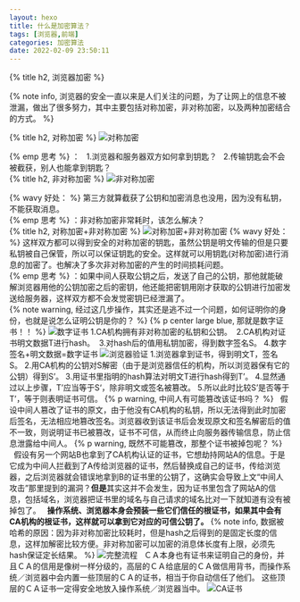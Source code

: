 ```yaml
---
layout: hexo
title: 什么是加密算法？
tags: [浏览器,前端]
categories: 加密算法
date: 2022-02-09 23:50:11
---
```


{% title h2, 浏览器加密 %}

{% note info,  浏览器的安全一直以来是人们关注的问题，为了让网上的信息不被泄漏，做出了很多努力，其中主要包括对称加密，非对称加密，以及两种加密结合的方式。 %}

{% title h2, 对称加密 %}
![对称加密](1.jpg)

{% emp 思考 %} ：
&nbsp;&nbsp;1.浏览器和服务器双方如何拿到钥匙？
&nbsp;&nbsp;2.传输钥匙会不会被截获，别人也能拿到钥匙？  
{% title h2, 非对称加密 %}
![非对称加密](2.jpg)

{% wavy 好处： %}  第三方就算截获了公钥和加密消息也没用，因为没有私钥，不能获取消息。<br/>
{% emp 思考 %} ：非对称加密非常耗时，该怎么解决？<br/>
{% title h2, 对称加密+非对称加密 %}
![对称加密+非对称加密](3.jpg)
{% wavy 好处： %}  这样双方都可以得到安全的对称加密的钥匙，虽然公钥是明文传输的但是只要私钥被自己保管，所以可以保证钥匙的安全。这样就可以用钥匙(对称加密)进行消息的加密了。也解决了多次非对称加密的产生的时间损耗问题。  <br/>
{% emp 思考 %} ：如果中间人获取公钥之后，发送了自己的公钥，那他就能破解浏览器用他的公钥加密之后的密钥，他还能把密钥用刚才获取的公钥进行加密发送给服务器，这样双方都不会发觉密钥已经泄漏了。<br/>
{% note warning, 经过这几步操作，其实还是逃不过一个问题，如何证明你的身份，也就是说怎么证明公钥是你的？ %}
{% p center large blue, 那就是数字证书！！ %}
![数字证书](4.jpg)
    1.CA机构拥有非对称加密的私钥和公钥。 
    2.CA机构对证书明文数据T进行hash。 
    3.对hash后的值用私钥加密，得到数字签名S。
    4.数字签名+明文数据=数字证书
![浏览器验证](5.jpg)
    1.浏览器拿到证书，得到明文T，签名S。
    2.用CA机构的公钥对S解密（由于是浏览器信任的机构，所以浏览器保有它的公钥）得到S’。
    3.用证书里指明的hash算法对明文T进行hash得到T’。
    4.显然通过以上步骤，T’应当等于S‘，除非明文或签名被篡改。
    5.所以此时比较S’是否等于T’，等于则表明证书可信。
{% p warning, 中间人有可能篡改该证书吗？ %}
&nbsp;&nbsp;假设中间人篡改了证书的原文，由于他没有CA机构的私钥，所以无法得到此时加密后签名，无法相应地篡改签名。浏览器收到该证书后会发现原文和签名解密后的值不一致，则说明证书已被篡改，证书不可信，从而终止向服务器传输信息，防止信息泄露给中间人。
{% p warning, 既然不可能篡改，那整个证书被掉包呢？ %}
&nbsp;&nbsp;假设有另一个网站B也拿到了CA机构认证的证书，它想劫持网站A的信息。于是它成为中间人拦截到了A传给浏览器的证书，然后替换成自己的证书，传给浏览器，之后浏览器就会错误地拿到B的证书里的公钥了，这确实会导致上文“中间人攻击”那里提到的漏洞？**但是**其实这并不会发生，因为证书里包含了网站A的信息，包括域名，浏览器把证书里的域名与自己请求的域名比对一下就知道有没有被掉包了。
&nbsp;&nbsp;**操作系统、浏览器本身会预装一些它们信任的根证书，如果其中会有CA机构的根证书，这样就可以拿到它对应的可信公钥了。**
{% note info,  数据被哈希的原因：因为非对称加密比较耗时，但是hash之后得到的是固定长度的信息，这样加解密比较方便。非对称加密可以加密的消息体长度有上限，必须先hash保证定长结果。 %}
![完整流程](image.png)
&nbsp;&nbsp;ＣＡ本身也有证书来证明自己的身份，并且ＣＡ的信用是像树一样分级的，高层的ＣＡ给底层的ＣＡ做信用背书，而操作系统／浏览器中会内置一些顶层的ＣＡ的证书，相当于你自动信任了他们。 这些顶层的ＣＡ证书一定得安全地放入操作系统／浏览器当中。
![CA证书](ca.png)

  






